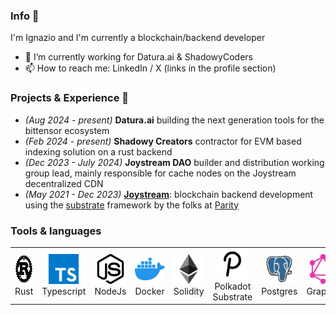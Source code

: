 <!--
**ignazio-bovo/ignazio-bovo** is a ✨ _special_ ✨ repository because its `README.md` (this file) appears on your GitHub profile.

Here are some ideas to get you started:

- 🔭 I’m currently working on ...
- 🌱 I’m currently learning ...
- 👯 I’m looking to collaborate on ...
- 🤔 I’m looking for help with ...
- 💬 Ask me about ...
- 📫 How to reach me: ...
- 😄 Pronouns: ...
- ⚡ Fun fact: ...
-->

<!-- <p><pre align="center"> -->
<!-- Ignazio Bovo<strong> ∙ </strong><a href="https://x.com/bovo_mr">X</a> ∙ <a href="https://github.com/ignazio-bovo">GitHub</a> ∙ <a href="https://www.linkedin.com/in/ignazio-bovo-378113177/">LinkedIn</a></pre></p> -->

### Info 👋

I'm Ignazio and I'm currently a blockchain/backend developer 

- 🔭 I’m currently working for Datura.ai & ShadowyCoders
- 📫 How to reach me: LinkedIn / X (links in the profile section)
  <!-- - ⚡ Fun fact: I am funny -->
  <!-- - 👯 I’m looking to collaborate on ... -->
  <!-- - 💬 Ask me about ... -->

### Projects & Experience 🔭

- _(Aug 2024 - present)_ **Datura.ai** building the next generation tools for the bittensor ecosystem
- _(Feb 2024 - present)_ **Shadowy Creators** contractor for EVM based indexing solution on a rust backend
- _(Dec 2023 - July 2024)_ **Joystream DAO** builder and distribution working group lead, mainly responsible for cache nodes on the Joystream decentralized CDN
- _(May 2021 - Dec 2023)_ **[Joystream](https://github.com/ignazio-bovo/joystream)**: blockchain backend development using the
  [substrate](https://substrate.io/) framework by the folks at [Parity](https://www.parity.io/technologies/substrate/)

### Tools & languages

<table>
  <tr>
    <td align="center" width="96">
      <a href="#mrbovo-tech">
        <img src="./img/rust.svg" width="48" height="48" alt="Rust" />
      </a>
      <br>Rust
    </td>
    <td align="center" width="96">
      <a href="#mrbovo-tech">
        <img src="./img/typescript.svg" width="48" height="48" alt="Python" />
      </a>
      <br>Typescript
    </td>
    <td align="center" width="96">
      <a href="#mrbovo-tech">
        <img src="./img/nodejs.svg" width="48" height="48" alt="TypeScript" />
      </a>
      <br>NodeJs
    </td>
    <td align="center" width="96">
      <a href="#mrbovo-tech" >
        <img src="./img/docker.svg" width="48" height="48" alt="Kubernetes" />
      </a>
      <br>Docker
    </td>
    <td align="center" width="96"> 
      <a href="#mrbovo-tech" >
        <img src="./img/ethereum.svg" width="48" height="48" alt="Docker" />
      </a>
      <br>Solidity
    </td>
    <td align="center"  width="96">
      <a href="#mrbovo-tech">
        <img src="./img/polkadot.svg" width="48" height="48" alt="Debian" />
      </a>
      <br>Polkadot Substrate
    </td>
    <td align="center" width="96">
      <a href="#mrbovo-tech" >
        <img src="./img/postgres.svg" width="48" height="48" alt="Grafana" />
      </a>
      <br>Postgres
    </td>
    <td align="center" width="96">
      <a href="#mrbovo-tech" >
        <img src="./img/graphql.svg" width="48" height="48" alt="Grafana" />
      </a>
      <br>Graphql
    </td>
  </tr>
</table>
